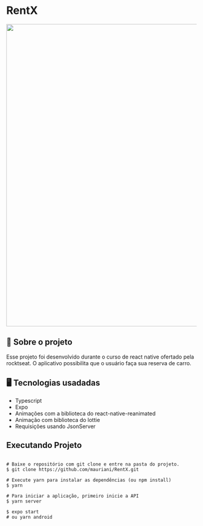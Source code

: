 # RentX

<div align="center">
  <img src="https://user-images.githubusercontent.com/32397288/149638543-158d1b72-e7ac-4996-9403-c84386212484.PNG" width="800">
</div>

## 🚀 Sobre o projeto

Esse projeto foi desenvolvido durante o curso de react native ofertado pela rocktseat. O aplicativo possibilita que o usuário faça sua reserva de carro.

## 🖥️ Tecnologias usadadas

- Typescript
- Expo
- Animações com a biblioteca do react-native-reanimated
- Animação com biblioteca do lottie
- Requisições usando JsonServer

## Executando Projeto

```

# Baixe o repositório com git clone e entre na pasta do projeto.
$ git clone https://github.com/mauriani/RentX.git

# Execute yarn para instalar as dependências (ou npm install)
$ yarn

# Para iniciar a aplicação, primeiro inicie a API
$ yarn server

$ expo start
# ou yarn android
```
